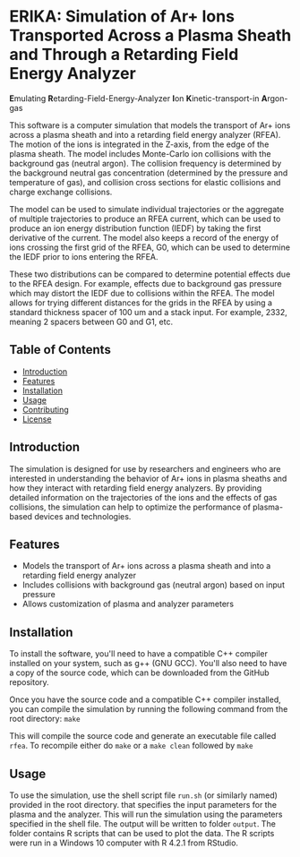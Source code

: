 # ERIKA: Simulation of Ar+ Ions Transported Across a Plasma Sheath and Through a Retarding Field Energy Analyzer

**E**mulating
**R**etarding-Field-Energy-Analyzer
**I**on
**K**inetic-transport-in
**A**rgon-gas

This software is a computer simulation that models the transport of Ar+ ions across a plasma sheath and into a retarding field energy analyzer (RFEA). The motion of the ions is integrated in the Z-axis, from the edge of the plasma sheath. The model includes Monte-Carlo ion collisions with the background gas (neutral argon). The collision frequency is determined by the background neutral gas concentration (determined by the pressure and temperature of gas), and collision cross sections for elastic collisions and charge exchange collisions.

The model can be used to simulate individual trajectories or the aggregate of multiple trajectories to produce an RFEA current, which can be used to produce an ion energy distribution function (IEDF) by taking the first derivative of the current. The model also keeps a record of the energy of ions crossing the first grid of the RFEA, G0, which can be used to determine the IEDF prior to ions entering the RFEA. 

These two distributions can be compared to determine potential effects due to the RFEA design. For example, effects due to background gas pressure which may distort the IEDF due to collisions within the RFEA. The model allows for trying different distances for the grids in the RFEA by using a standard thickness spacer of 100 um and a stack input. For example, 2332, meaning 2 spacers between G0 and G1, etc. 

## Table of Contents

- [Introduction](#introduction)
- [Features](#features)
- [Installation](#installation)
- [Usage](#usage)
- [Contributing](#contributing)
- [License](#license)

## Introduction

The simulation is designed for use by researchers and engineers who are interested in understanding the behavior of Ar+ ions in plasma sheaths and how they interact with retarding field energy analyzers. By providing detailed information on the trajectories of the ions and the effects of gas collisions, the simulation can help to optimize the performance of plasma-based devices and technologies.

## Features

- Models the transport of Ar+ ions across a plasma sheath and into a retarding field energy analyzer
- Includes collisions with background gas (neutral argon) based on input pressure
- Allows customization of plasma and analyzer parameters

## Installation

To install the software, you'll need to have a compatible C++ compiler installed on your system, such as g++ (GNU GCC). You'll also need to have a copy of the source code, which can be downloaded from the GitHub repository.

Once you have the source code and a compatible C++ compiler installed, you can compile the simulation by running the following command from the root directory:
`make`

This will compile the source code and generate an executable file called `rfea`. To recompile either do `make` or a `make clean` followed by `make`

## Usage

To use the simulation, use the shell script file `run.sh` (or similarly named) provided in the root directory. that specifies the input parameters for the plasma and the analyzer. This will run the simulation using the parameters specified in the shell file. The output will be written to folder `output`. The folder contains R scripts that can be used to plot the data. The R scripts were run in a Windows 10 computer with R 4.2.1 from RStudio. 

